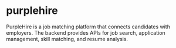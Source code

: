 # purplehire
PurpleHire is a job matching platform that connects candidates with employers. The backend provides APIs for job search, application management, skill matching, and resume analysis.
